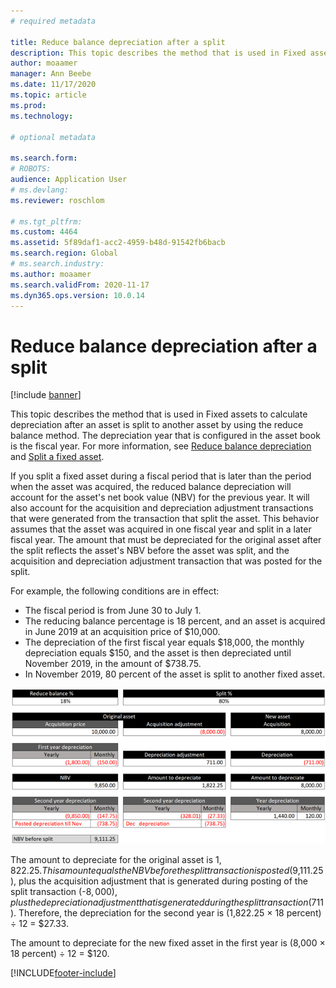 ```yaml
---
# required metadata

title: Reduce balance depreciation after a split
description: This topic describes the method that is used in Fixed assets to calculate depreciation after an asset is split by using the reduce balance method.
author: moaamer
manager: Ann Beebe
ms.date: 11/17/2020
ms.topic: article
ms.prod: 
ms.technology: 

# optional metadata

ms.search.form: 
# ROBOTS: 
audience: Application User
# ms.devlang: 
ms.reviewer: roschlom

# ms.tgt_pltfrm: 
ms.custom: 4464
ms.assetid: 5f89daf1-acc2-4959-b48d-91542fb6bacb
ms.search.region: Global
# ms.search.industry: 
ms.author: moaamer
ms.search.validFrom: 2020-11-17
ms.dyn365.ops.version: 10.0.14
---
```


# Reduce balance depreciation after a split

[!include [banner](../includes/banner.md)]

This topic describes the method that is used in Fixed assets to calculate depreciation after an asset is split to another asset by using the reduce balance method. The depreciation year that is configured in the asset book is the fiscal year. For more information, see [Reduce balance depreciation](reduce-balance-depreciation.md) and [Split a fixed asset](tasks/split-fixed-asset.md).

If you split a fixed asset during a fiscal period that is later than the period when the asset was acquired, the reduced balance depreciation will account for the asset's net book value (NBV) for the previous year. It will also account for the acquisition and depreciation adjustment transactions that were generated from the transaction that split the asset. This behavior assumes that the asset was acquired in one fiscal year and split in a later fiscal year. The amount that must be depreciated for the original asset after the split reflects the asset's NBV before the asset was split, and the acquisition and depreciation adjustment transaction that was posted for the split.

For example, the following conditions are in effect:

- The fiscal period is from June 30 to July 1.
- The reducing balance percentage is 18 percent, and an asset is acquired in June 2019 at an acquisition price of $10,000.
- The depreciation of the first fiscal year equals $18,000, the monthly depreciation equals $150, and the asset is then depreciated until November 2019, in the amount of $738.75.
- In November 2019, 80 percent of the asset is split to another fixed asset.

[![Reduce balance depreciation after a split](./media/reduce-balance-depreciation-after-split.png)](./media/reduce-balance-depreciation-after-split.png)

The amount to depreciate for the original asset is $1,822.25. This amount equals the NBV before the split transaction is posted ($9,111.25), plus the acquisition adjustment that is generated during posting of the split transaction (-$8,000), plus the depreciation adjustment that is generated during the split transaction ($711). Therefore, the depreciation for the second year is (1,822.25 × 18 percent) ÷ 12 = $27.33.

The amount to depreciate for the new fixed asset in the first year is (8,000 × 18 percent) ÷ 12 = $120.


[!INCLUDE[footer-include](../../includes/footer-banner.md)]